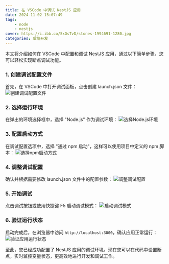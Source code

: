 ```yaml
---
title: 在 VSCode 中调试 NestJS 应用
date: 2024-11-02 15:07:49
tags:
    - node
    - nestjs
cover: https://i.ibb.co/SxGsTvD/stones-1994691-1280.jpg
categories: 后端开发
---
```


本文将介绍如何在 VSCode 中配置和调试 NestJS 应用，通过以下简单步骤，您可以轻松实现断点调试功能。

### 1. 创建调试配置文件
首先，在 VSCode 中打开调试面板，点击创建 launch.json 文件：
![创建调试配置文件](https://i.ibb.co/bTvhMDX/i-Shot-2025-04-14-10-21-40.png)

### 2. 选择运行环境
在弹出的环境选择框中，选择 "Node.js" 作为调试环境：
![选择Node.js环境](https://i.ibb.co/bqN7rgb/i-Shot-2025-04-14-10-22-16.png)

### 3. 配置启动方式
在调试配置选项中，选择 "通过 npm 启动"，这样可以使用项目中定义的 npm 脚本：
![选择npm启动方式](https://i.ibb.co/mVdCb63r/i-Shot-2025-04-14-10-24-00.png)

### 4. 调整调试配置
确认并根据需要修改 launch.json 文件中的配置参数：
![调整调试配置](https://i.ibb.co/1fhqL3T7/i-Shot-2025-04-14-10-44-17.png)

### 5. 开始调试
点击调试按钮或使用快捷键 F5 启动调试模式：
![启动调试模式](https://i.ibb.co/8LLGmVmC/i-Shot-2025-04-14-10-46-49.png)

### 6. 验证运行状态
启动完成后，在浏览器中访问 `http://localhost:3000`，确认应用正常运行：
![验证应用运行状态](https://i.ibb.co/CpdYrHH8/i-Shot-2025-04-14-10-25-16.png)

至此，您已经成功配置了 NestJS 应用的调试环境。现在您可以在代码中设置断点，实时监控变量状态，更高效地进行开发和调试工作。



